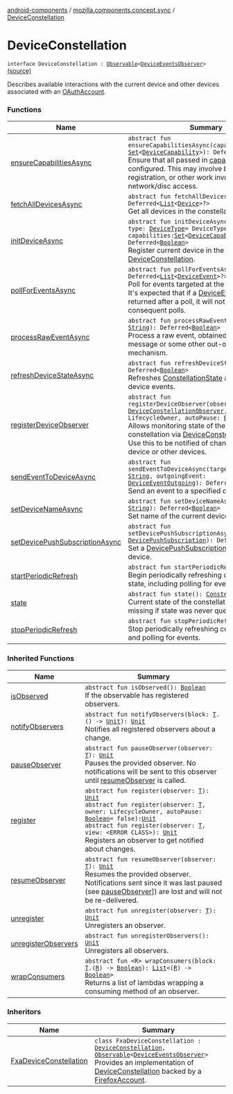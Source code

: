 [android-components](../../index.md) / [mozilla.components.concept.sync](../index.md) / [DeviceConstellation](./index.md)

# DeviceConstellation

`interface DeviceConstellation : `[`Observable`](../../mozilla.components.support.base.observer/-observable/index.md)`<`[`DeviceEventsObserver`](../-device-events-observer/index.md)`>` [(source)](https://github.com/mozilla-mobile/android-components/blob/master/components/concept/sync/src/main/java/mozilla/components/concept/sync/Devices.kt#L14)

Describes available interactions with the current device and other devices associated with an [OAuthAccount](../-o-auth-account/index.md).

### Functions

| Name | Summary |
|---|---|
| [ensureCapabilitiesAsync](ensure-capabilities-async.md) | `abstract fun ensureCapabilitiesAsync(capabilities: `[`Set`](https://kotlinlang.org/api/latest/jvm/stdlib/kotlin.collections/-set/index.html)`<`[`DeviceCapability`](../-device-capability/index.md)`>): Deferred<`[`Boolean`](https://kotlinlang.org/api/latest/jvm/stdlib/kotlin/-boolean/index.html)`>`<br>Ensure that all passed in [capabilities](ensure-capabilities-async.md#mozilla.components.concept.sync.DeviceConstellation$ensureCapabilitiesAsync(kotlin.collections.Set((mozilla.components.concept.sync.DeviceCapability)))/capabilities) are configured. This may involve backend service registration, or other work involving network/disc access. |
| [fetchAllDevicesAsync](fetch-all-devices-async.md) | `abstract fun fetchAllDevicesAsync(): Deferred<`[`List`](https://kotlinlang.org/api/latest/jvm/stdlib/kotlin.collections/-list/index.html)`<`[`Device`](../-device/index.md)`>?>`<br>Get all devices in the constellation. |
| [initDeviceAsync](init-device-async.md) | `abstract fun initDeviceAsync(name: `[`String`](https://kotlinlang.org/api/latest/jvm/stdlib/kotlin/-string/index.html)`, type: `[`DeviceType`](../-device-type/index.md)` = DeviceType.MOBILE, capabilities: `[`Set`](https://kotlinlang.org/api/latest/jvm/stdlib/kotlin.collections/-set/index.html)`<`[`DeviceCapability`](../-device-capability/index.md)`>): Deferred<`[`Boolean`](https://kotlinlang.org/api/latest/jvm/stdlib/kotlin/-boolean/index.html)`>`<br>Register current device in the associated [DeviceConstellation](./index.md). |
| [pollForEventsAsync](poll-for-events-async.md) | `abstract fun pollForEventsAsync(): Deferred<`[`List`](https://kotlinlang.org/api/latest/jvm/stdlib/kotlin.collections/-list/index.html)`<`[`DeviceEvent`](../-device-event/index.md)`>?>`<br>Poll for events targeted at the current [Device](../-device/index.md). It's expected that if a [DeviceEvent](../-device-event/index.md) was returned after a poll, it will not be returned in consequent polls. |
| [processRawEventAsync](process-raw-event-async.md) | `abstract fun processRawEventAsync(payload: `[`String`](https://kotlinlang.org/api/latest/jvm/stdlib/kotlin/-string/index.html)`): Deferred<`[`Boolean`](https://kotlinlang.org/api/latest/jvm/stdlib/kotlin/-boolean/index.html)`>`<br>Process a raw event, obtained via a push message or some other out-of-band mechanism. |
| [refreshDeviceStateAsync](refresh-device-state-async.md) | `abstract fun refreshDeviceStateAsync(): Deferred<`[`Boolean`](https://kotlinlang.org/api/latest/jvm/stdlib/kotlin/-boolean/index.html)`>`<br>Refreshes [ConstellationState](../-constellation-state/index.md) and polls for device events. |
| [registerDeviceObserver](register-device-observer.md) | `abstract fun registerDeviceObserver(observer: `[`DeviceConstellationObserver`](../-device-constellation-observer/index.md)`, owner: LifecycleOwner, autoPause: `[`Boolean`](https://kotlinlang.org/api/latest/jvm/stdlib/kotlin/-boolean/index.html)`): `[`Unit`](https://kotlinlang.org/api/latest/jvm/stdlib/kotlin/-unit/index.html)<br>Allows monitoring state of the device constellation via [DeviceConstellationObserver](../-device-constellation-observer/index.md). Use this to be notified of changes to the current device or other devices. |
| [sendEventToDeviceAsync](send-event-to-device-async.md) | `abstract fun sendEventToDeviceAsync(targetDeviceId: `[`String`](https://kotlinlang.org/api/latest/jvm/stdlib/kotlin/-string/index.html)`, outgoingEvent: `[`DeviceEventOutgoing`](../-device-event-outgoing/index.md)`): Deferred<`[`Boolean`](https://kotlinlang.org/api/latest/jvm/stdlib/kotlin/-boolean/index.html)`>`<br>Send an event to a specified device. |
| [setDeviceNameAsync](set-device-name-async.md) | `abstract fun setDeviceNameAsync(name: `[`String`](https://kotlinlang.org/api/latest/jvm/stdlib/kotlin/-string/index.html)`): Deferred<`[`Boolean`](https://kotlinlang.org/api/latest/jvm/stdlib/kotlin/-boolean/index.html)`>`<br>Set name of the current device. |
| [setDevicePushSubscriptionAsync](set-device-push-subscription-async.md) | `abstract fun setDevicePushSubscriptionAsync(subscription: `[`DevicePushSubscription`](../-device-push-subscription/index.md)`): Deferred<`[`Boolean`](https://kotlinlang.org/api/latest/jvm/stdlib/kotlin/-boolean/index.html)`>`<br>Set a [DevicePushSubscription](../-device-push-subscription/index.md) for the current device. |
| [startPeriodicRefresh](start-periodic-refresh.md) | `abstract fun startPeriodicRefresh(): `[`Unit`](https://kotlinlang.org/api/latest/jvm/stdlib/kotlin/-unit/index.html)<br>Begin periodically refreshing constellation state, including polling for events. |
| [state](state.md) | `abstract fun state(): `[`ConstellationState`](../-constellation-state/index.md)`?`<br>Current state of the constellation. May be missing if state was never queried. |
| [stopPeriodicRefresh](stop-periodic-refresh.md) | `abstract fun stopPeriodicRefresh(): `[`Unit`](https://kotlinlang.org/api/latest/jvm/stdlib/kotlin/-unit/index.html)<br>Stop periodically refreshing constellation state and polling for events. |

### Inherited Functions

| Name | Summary |
|---|---|
| [isObserved](../../mozilla.components.support.base.observer/-observable/is-observed.md) | `abstract fun isObserved(): `[`Boolean`](https://kotlinlang.org/api/latest/jvm/stdlib/kotlin/-boolean/index.html)<br>If the observable has registered observers. |
| [notifyObservers](../../mozilla.components.support.base.observer/-observable/notify-observers.md) | `abstract fun notifyObservers(block: `[`T`](../../mozilla.components.support.base.observer/-observable/index.md#T)`.() -> `[`Unit`](https://kotlinlang.org/api/latest/jvm/stdlib/kotlin/-unit/index.html)`): `[`Unit`](https://kotlinlang.org/api/latest/jvm/stdlib/kotlin/-unit/index.html)<br>Notifies all registered observers about a change. |
| [pauseObserver](../../mozilla.components.support.base.observer/-observable/pause-observer.md) | `abstract fun pauseObserver(observer: `[`T`](../../mozilla.components.support.base.observer/-observable/index.md#T)`): `[`Unit`](https://kotlinlang.org/api/latest/jvm/stdlib/kotlin/-unit/index.html)<br>Pauses the provided observer. No notifications will be sent to this observer until [resumeObserver](../../mozilla.components.support.base.observer/-observable/resume-observer.md) is called. |
| [register](../../mozilla.components.support.base.observer/-observable/register.md) | `abstract fun register(observer: `[`T`](../../mozilla.components.support.base.observer/-observable/index.md#T)`): `[`Unit`](https://kotlinlang.org/api/latest/jvm/stdlib/kotlin/-unit/index.html)<br>`abstract fun register(observer: `[`T`](../../mozilla.components.support.base.observer/-observable/index.md#T)`, owner: LifecycleOwner, autoPause: `[`Boolean`](https://kotlinlang.org/api/latest/jvm/stdlib/kotlin/-boolean/index.html)` = false): `[`Unit`](https://kotlinlang.org/api/latest/jvm/stdlib/kotlin/-unit/index.html)<br>`abstract fun register(observer: `[`T`](../../mozilla.components.support.base.observer/-observable/index.md#T)`, view: <ERROR CLASS>): `[`Unit`](https://kotlinlang.org/api/latest/jvm/stdlib/kotlin/-unit/index.html)<br>Registers an observer to get notified about changes. |
| [resumeObserver](../../mozilla.components.support.base.observer/-observable/resume-observer.md) | `abstract fun resumeObserver(observer: `[`T`](../../mozilla.components.support.base.observer/-observable/index.md#T)`): `[`Unit`](https://kotlinlang.org/api/latest/jvm/stdlib/kotlin/-unit/index.html)<br>Resumes the provided observer. Notifications sent since it was last paused (see [pauseObserver](../../mozilla.components.support.base.observer/-observable/pause-observer.md)]) are lost and will not be re-delivered. |
| [unregister](../../mozilla.components.support.base.observer/-observable/unregister.md) | `abstract fun unregister(observer: `[`T`](../../mozilla.components.support.base.observer/-observable/index.md#T)`): `[`Unit`](https://kotlinlang.org/api/latest/jvm/stdlib/kotlin/-unit/index.html)<br>Unregisters an observer. |
| [unregisterObservers](../../mozilla.components.support.base.observer/-observable/unregister-observers.md) | `abstract fun unregisterObservers(): `[`Unit`](https://kotlinlang.org/api/latest/jvm/stdlib/kotlin/-unit/index.html)<br>Unregisters all observers. |
| [wrapConsumers](../../mozilla.components.support.base.observer/-observable/wrap-consumers.md) | `abstract fun <R> wrapConsumers(block: `[`T`](../../mozilla.components.support.base.observer/-observable/index.md#T)`.(`[`R`](../../mozilla.components.support.base.observer/-observable/wrap-consumers.md#R)`) -> `[`Boolean`](https://kotlinlang.org/api/latest/jvm/stdlib/kotlin/-boolean/index.html)`): `[`List`](https://kotlinlang.org/api/latest/jvm/stdlib/kotlin.collections/-list/index.html)`<(`[`R`](../../mozilla.components.support.base.observer/-observable/wrap-consumers.md#R)`) -> `[`Boolean`](https://kotlinlang.org/api/latest/jvm/stdlib/kotlin/-boolean/index.html)`>`<br>Returns a list of lambdas wrapping a consuming method of an observer. |

### Inheritors

| Name | Summary |
|---|---|
| [FxaDeviceConstellation](../../mozilla.components.service.fxa/-fxa-device-constellation/index.md) | `class FxaDeviceConstellation : `[`DeviceConstellation`](./index.md)`, `[`Observable`](../../mozilla.components.support.base.observer/-observable/index.md)`<`[`DeviceEventsObserver`](../-device-events-observer/index.md)`>`<br>Provides an implementation of [DeviceConstellation](./index.md) backed by a [FirefoxAccount](#). |

